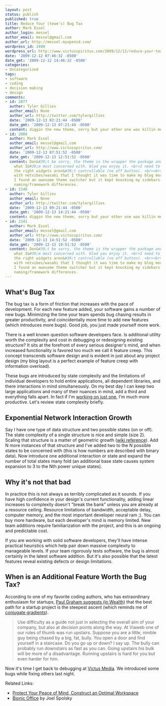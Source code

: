 ```yaml
---
layout: post
status: publish
published: true
title: Reduce Your (team's) Bug Tax
author: Mark Essel
author_login: messel
author_email: messel@gmail.com
author_url: http://messel.myopenid.com/
wordpress_id: 2490
wordpress_url: http://www.victusspiritus.com/2009/12/12/reduce-your-teams-bug-tax/
date: '2009-12-12 07:46:32 -0500'
date_gmt: '2009-12-12 14:46:32 -0500'
categories:
- Uncategorized
tags:
- software
- coding
- decision making
- design
comments:
- id: 2077
  author: Tyler Gillies
  author_email: None
  author_url: http://twitter.com/tylergillies
  date: '2009-12-13 02:21:44 -0500'
  date_gmt: '2009-12-13 07:21:44 -0500'
  content: diggin the new theme, sorry but your other one was killin me ;)
- id: 2080
  author: Mark Essel
  author_email: messel@gmail.com
  author_url: http://www.victusspiritus.com/
  date: '2009-12-13 07:51:52 -0500'
  date_gmt: '2009-12-13 12:51:52 -0500'
  content: Don&#39;t be sorry, the theme is the wrapper the package and message is
    what I&#39;m most concerned with. Glad you enjoy it. <br>I need to work out why
    the right widgets aren&#39;t controllable (no off button). <br><br>I was so impressed
    with netvibes/wasabi that I thought it was time to make my blog more user controlled.
    I found an awesome theme switcher but it kept knocking my sidebars empty due to
    naming/framework differences.
- id: 2140
  author: Tyler Gillies
  author_email: None
  author_url: http://twitter.com/tylergillies
  date: '2009-12-13 09:21:44 -0500'
  date_gmt: '2009-12-13 14:21:44 -0500'
  content: diggin the new theme, sorry but your other one was killin me ;)
- id: 2141
  author: Mark Essel
  author_email: messel@gmail.com
  author_url: http://www.victusspiritus.com/
  date: '2009-12-13 14:51:52 -0500'
  date_gmt: '2009-12-13 19:51:52 -0500'
  content: Don&#39;t be sorry, the theme is the wrapper the package and message is
    what I&#39;m most concerned with. Glad you enjoy it. <br>I need to work out why
    the right widgets aren&#39;t controllable (no off button). <br><br>I was so impressed
    with netvibes/wasabi that I thought it was time to make my blog more user controlled.
    I found an awesome theme switcher but it kept knocking my sidebars empty due to
    naming/framework differences.
---
```

<h2>What's Bug Tax</h2>
<p>The bug tax is a form of friction that increases with the pace of development. For each new feature added, your software gains a number of new bugs. Minimizing the time your team spends bug chasing results in greater productivity, and coincidentally more time to add new features (which introduces more bugs). Good job, you just made yourself more work.</p>
<p>There is a well known question software developers face. Is additional utility worth the complexity and cost in debugging or redesigning existing structure? It sits at the forefront of every serious designer's mind, and when increased functionality is favored too much we call it feature creep.  This concept transcends software design and is evident in just about any project design (my blog layout is a perfect example of feature creep with information overload).</p>
<p>These bugs are introduced by state complexity and the limitations of individual developers to hold entire applications, all dependent libraries, and there interactions in mind simultaneously. On my best day I can keep two large applications and many of their nuances in mind, add a third and everything falls apart. In fact if I'm <a href="http://www.victusspiritus.com/2009/07/18/autopilot-for-our-brain-allows-multitasking-efficiency/">working on just one</a>, I'm much more productive. Let's review state complexity briefly.</p>
<h2>Exponential Network Interaction Growth</h2>
<p>Say I have one type of data structure and two possible states (on or off). The state complexity of a single structure is nice and simple (size 2).  Scaling that structure is a matter of geometric growth (<a href="http://en.m.wikipedia.org/wiki/Exponential_growth?wasRedirected=true">wiki reference</a>). Add N more instances of that structure and I've added two to the N possible states to be concerned with (this is how numbers are described with binary data). Now introduce one additional interaction or state and expand the number of total states many fold (an additional base state causes system expansion to 3 to the Nth power unique states).</p>
<h2>Why it's not that bad</h2>
<p>In practice this is not always as terribly complicated as it sounds. If you have high confidence in your design's current functionality, adding linear increases to complexity doesn't "break the bank" unless you are already at a resource ceiling. Resource limitations of bandwidth, acceptable delay, computer memory, and the most important developer neural ram ;). You can buy more hardware, but each developer's mind is memory limited. New team additions require familiarization with the project, and this is an ongoing and predictable cost.</p>
<p>If you are working with solid software developers, they'll have intense practical heuristics which help pair down massive complexity to manageable levels. If your team rigorously tests software, the bug is almost certainly in the latest software addition. But it's also possible that the latest features reveal existing defects or design limitations.</p>
<h2>When is an Additional Feature Worth the Bug Tax?</h2>
<p>According to one of my favorite coding authors, who has extraordinary enthusiasm for startups, <a href="http://www.paulgraham.com/wealth.html">Paul Graham suggests (in Wealth)</a> that the best path for a startup project is the steepest ascent (which reminds me of <a href="http://en.wikipedia.org/wiki/Conjugate_gradient_method">conjugate gradients</a>).</p>
<blockquote><p>Use difficulty as a guide not just in selecting the overall aim of your company, but also at decision points along the way. At Viaweb one of our rules of thumb was run upstairs. Suppose you are a little, nimble guy being chased by a big, fat, bully. You open a door and find yourself in a staircase. Do you go up or down? I say up. The bully can probably run downstairs as fast as you can. Going upstairs his bulk will be more of a disadvantage. Running upstairs is hard for you but even harder for him.</p></blockquote>
<p>Now it's time I get back to debugging at  <a href="http://victusmedia.com">Victus Media</a>. We introduced some bugs while fixing others last night.</p>
<p>Related Links:</p>
<ul>
<li><a href="http://www.victusspiritus.com/2009/08/07/protect-your-peace-of-mind-construct-an-optimal-workspace/">Protect Your Peace of Mind, Construct an Optimal Workspace</a></li>
<li><a href="http://www.joelonsoftware.com/articles/BionicOffice.html">Bionic Office</a> by Joel Spolsky</li>
</ul>
